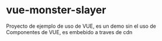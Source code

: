 # vue-monster-slayer
Proyecto de ejemplo de uso de VUE, es un demo sin el uso de Componentes de VUE, es embebido a traves de cdn 
